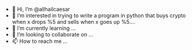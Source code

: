 - 👋 Hi, I’m @allhailcaesar
- 👀 I’m interested in trying to write a program in python that buys crypto when x drops %5 and sells when x goes up %5....
- 🌱 I’m currently learning ...
- 💞️ I’m looking to collaborate on ...
- 📫 How to reach me ...

<!---
allhailcaesar/allhailcaesar is a ✨ special ✨ repository because its `README.md` (this file) appears on your GitHub profile.
You can click the Preview link to take a look at your changes.
--->
